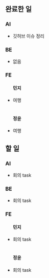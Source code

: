 <h2>완료한 일</h2>
<h3>AI</h3>
<ul>
  <li>깃허브 이슈 정리</li>
</ul>

<h3>BE</h3>
<ul>
  <li>없음</li>
</ul>

<h3>FE</h3>
<ul>
  <h4>민지</h4>
  <li>여행</li>
  <br>
  <h4>정윤</h4>
  <li>여행</li>
</ul>

<h2>할 일</h2>
<h3>AI</h3>
<ul>
  <li>회의 task</li>
</ul>

<h3>BE</h3>
<ul>
  <li>회의 task</li>
</ul>

<h3>FE</h3>
<ul>
  <h4>민지</h4>
  <li>회의 task</li>
  <br>
  <h4>정윤</h4>
  <li>회의 task</li>
</ul>
